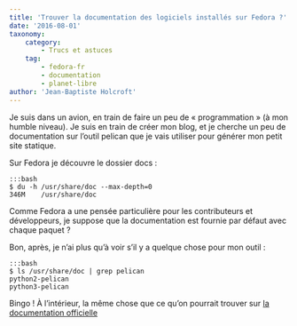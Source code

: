 ```yaml
---
title: 'Trouver la documentation des logiciels installés sur Fedora ?'
date: '2016-08-01'
taxonomy:
    category:
        - Trucs et astuces
    tag:
        - fedora-fr
        - documentation
        - planet-libre
author: 'Jean-Baptiste Holcroft'
---
```


Je suis dans un avion, en train de faire un peu de « programmation » (à mon humble niveau). Je suis en train de créer mon blog, et je cherche un peu de documentation sur l’outil pelican que je vais utiliser pour générer mon petit site statique.

Sur Fedora je découvre le dossier docs :

    :::bash
    $ du -h /usr/share/doc --max-depth=0
    346M	/usr/share/doc

Comme Fedora a une pensée particulière pour les contributeurs et développeurs, je suppose que la documentation est fournie par défaut avec chaque paquet ?

Bon, après, je n’ai plus qu’à voir s’il y a quelque chose pour mon outil :

    :::bash
    $ ls /usr/share/doc | grep pelican
    python2-pelican
    python3-pelican

Bingo ! À l’intérieur, la même chose que ce qu’on pourrait trouver sur [la documentation officielle](http://docs.getpelican.com/)
